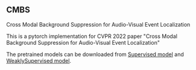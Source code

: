 ## CMBS
Cross Modal Background Suppression for Audio-Visual Event Localization

This is a pytorch implementation for CVPR 2022 paper "Cross Modal Background Suppression for Audio-Visual Event Localization"

The pretrained models can be downloaded from [Supervised model][Supervised_model] and [WeaklySupervised model][WeaklySupervised_model].

[Supervised_model]: https://drive.google.com/file/d/1crF9vKpdi3Ec_Zkagz7rJB_yVHYnxpJE/view?usp=sharing

[WeaklySupervised_model]: https://drive.google.com/file/d/100cp82dIrJLuqqEvV-9dbxyTQpWkY-3c/view?usp=sharing
